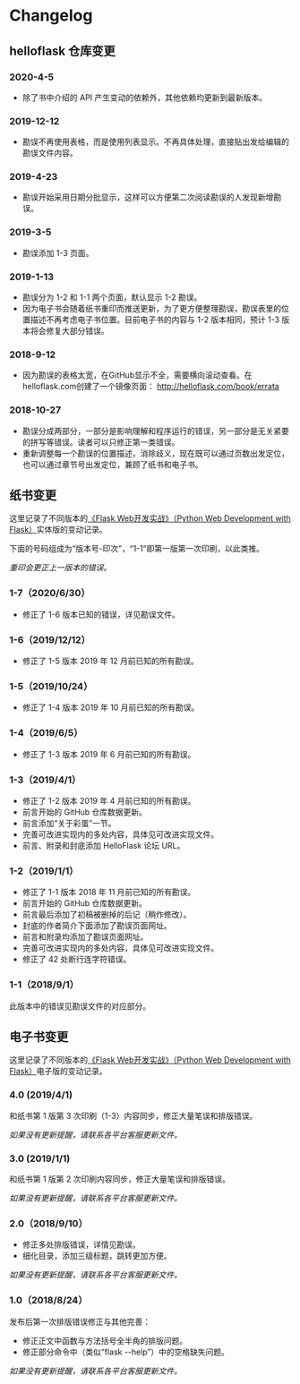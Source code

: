 # Changelog

## helloflask 仓库变更

### 2020-4-5

- 除了书中介绍的 API 产生变动的依赖外，其他依赖均更新到最新版本。

### 2019-12-12

* 勘误不再使用表格，而是使用列表显示。不再具体处理，直接贴出发给编辑的勘误文件内容。

### 2019-4-23

* 勘误开始采用日期分批显示，这样可以方便第二次阅读勘误的人发现新增勘误。

### 2019-3-5

* 勘误添加 1-3 页面。

### 2019-1-13

* 勘误分为 1-2 和 1-1 两个页面，默认显示 1-2 勘误。
* 因为电子书会随着纸书重印而推送更新，为了更方便整理勘误，勘误表里的位置描述不再考虑电子书位置。目前电子书的内容与 1-2 版本相同，预计 1-3 版本将会修复大部分错误。

### 2018-9-12

* 因为勘误的表格太宽，在GitHub显示不全，需要横向滚动查看。在helloflask.com创建了一个镜像页面： http://helloflask.com/book/errata

### 2018-10-27

* 勘误分成两部分，一部分是影响理解和程序运行的错误，另一部分是无关紧要的拼写等错误。读者可以只修正第一类错误。
* 重新调整每一个勘误的位置描述，消除歧义，现在既可以通过页数出发定位，也可以通过章节号出发定位，兼顾了纸书和电子书。

## 纸书变更

这里记录了不同版本的[《Flask Web开发实战》（Python Web Development with Flask）](http://helloflask.com/book)实体版的变动记录。

下面的号码组成为“版本号-印次”，“1-1”即第一版第一次印刷，以此类推。

*重印会更正上一版本的错误。*

### 1-7（2020/6/30）

* 修正了 1-6 版本已知的错误，详见勘误文件。

### 1-6（2019/12/12）

* 修正了 1-5 版本 2019 年 12 月前已知的所有勘误。

### 1-5（2019/10/24）

* 修正了 1-4 版本 2019 年 10 月前已知的所有勘误。

### 1-4（2019/6/5）

* 修正了 1-3 版本 2019 年 6 月前已知的所有勘误。

### 1-3（2019/4/1）

* 修正了 1-2 版本 2019 年 4 月前已知的所有勘误。
* 前言开始的 GitHub 仓库数据更新。
* 前言添加“关于彩蛋”一节。
* 完善可改进实现内的多处内容，具体见可改进实现文件。
* 前言、附录和封底添加 HelloFlask 论坛 URL。

### 1-2（2019/1/1）

* 修正了 1-1 版本 2018 年 11 月前已知的所有勘误。
* 前言开始的 GitHub 仓库数据更新。
* 前言最后添加了初稿被删掉的后记（稍作修改）。
* 封底的作者简介下面添加了勘误页面网址。
* 前言和附录均添加了勘误页面网址。
* 完善可改进实现内的多处内容，具体见可改进实现文件。
* 修正了 42 处断行连字符错误。

### 1-1（2018/9/1）

此版本中的错误见勘误文件的对应部分。

## 电子书变更

这里记录了不同版本的[《Flask Web开发实战》（Python Web Development with Flask）](http://helloflask.com/book)电子版的变动记录。

### 4.0 (2019/4/1)

和纸书第 1 版第 3 次印刷（1-3）内容同步，修正大量笔误和排版错误。

*如果没有更新提醒，请联系各平台客服更新文件。*

### 3.0 (2019/1/1)

和纸书第 1 版第 2 次印刷内容同步，修正大量笔误和排版错误。

*如果没有更新提醒，请联系各平台客服更新文件。*

### 2.0（2018/9/10）

* 修正多处排版错误，详情见勘误。
* 细化目录，添加三级标题，跳转更加方便。

*如果没有更新提醒，请联系各平台客服更新文件。*

### 1.0（2018/8/24）

发布后第一次排版错误修正与其他完善：

* 修正正文中函数与方法括号全半角的排版问题。
* 修正部分命令中（类似“flask --help”）中的空格缺失问题。

*如果没有更新提醒，请联系各平台客服更新文件。*
